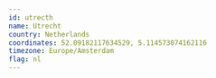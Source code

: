 ```yaml
---
id: utrecth
name: Utrecht
country: Netherlands
coordinates: 52.09182117634529, 5.114573074162116
timezone: Europe/Amsterdam
flag: nl
---
```

